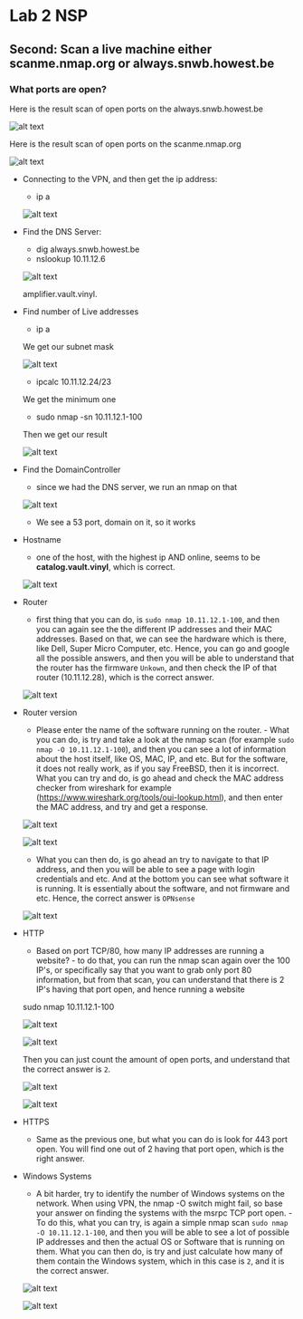 # Lab 2 NSP

## Second: Scan a live machine either scanme.nmap.org or always.snwb.howest.be

### What ports are open?

Here is the result scan of open ports on the always.snwb.howest.be

![alt text](image.png)

Here is the result scan of open ports on the scanme.nmap.org

![alt text](image-1.png)

* Connecting to the VPN, and then get the ip address:
    * ip a

    ![alt text](image-2.png)

* Find the DNS Server:
    * dig always.snwb.howest.be
    * nslookup 10.11.12.6

    ![alt text](image-3.png)

    amplifier.vault.vinyl.

* Find number of Live addresses

    * ip a

    We get our subnet mask 

    ![alt text](image-4.png)

    * ipcalc 10.11.12.24/23

    We get the minimum one

    * sudo nmap -sn 10.11.12.1-100

    Then we get our result

    ![alt text](image-5.png)

* Find the DomainController

    * since we had the DNS server, we run an nmap on that

    ![alt text](image-6.png)

    * We see a 53 port, domain on it, so it works

* Hostname

    * one of the host, with the highest ip AND online, seems to be **catalog.vault.vinyl**, which is correct.

    ![alt text](image-7.png)

* Router

    * first thing that you can do, is `sudo nmap 10.11.12.1-100`, and then you can again see the the different IP addresses and their MAC addresses. Based on that, we can see the hardware which is there, like Dell, Super Micro Computer, etc. Hence, you can go and google all the possible answers, and then you will be able to understand that the router has the firmware `Unkown`, and then check the IP of that router (10.11.12.28), which is the correct answer.

    ![alt text](image-8.png)

* Router version

    * Please enter the name of the software running on the router. - What you can do, is try and take a look at the nmap scan (for example `sudo nmap -O 10.11.12.1-100`), and then you can see a lot of information about the host itself, like OS, MAC, IP, and etc. But for the software, it does not really work, as if you say FreeBSD, then it is incorrect. What you can try and do, is go ahead and check the MAC address checker from wireshark for example (https://www.wireshark.org/tools/oui-lookup.html), and then enter the MAC address, and try and get a response.

    ![alt text](image-16.png)

    ![alt text](image-17.png)

    * What you can then do, is go ahead an try to navigate to that IP address, and then you will be able to see a page with login credentials and etc. And at the bottom you can see what software it is running. It is essentially about the software, and not firmware and etc. Hence, the correct answer is `OPNsense`

    ![alt text](image-18.png)

* HTTP

    * Based on port TCP/80, how many IP addresses are running a website? - to do that, you can run the nmap scan again over the 100 IP's, or specifically say that you want to grab only port 80 information, but from that scan, you can understand that there is 2 IP's having that port open, and hence running a website

    sudo nmap 10.11.12.1-100

    ![alt text](image-10.png)

    ![alt text](image-11.png)

    Then you can just count the amount of open ports, and understand that the correct answer is `2`.

    ![alt text](image-12.png)

    ![alt text](image-13.png)

* HTTPS

    * Same as the previous one, but what you can do is look for 443 port open. You will find one out of 2 having that port open, which is the right answer.

* Windows Systems

    * A bit harder, try to identify the number of Windows systems on the network. When using VPN, the nmap -O switch might fail, so base your answer on finding the systems with the msrpc TCP port open. - To do this, what you can try, is again a simple nmap scan `sudo nmap -O 10.11.12.1-100`, and then you will be able to see a lot of possible IP addresses and then the actual OS or Software that is running on them. What you can then do, is try and just calculate how many of them contain the Windows system, which in this case is `2`, and it is the correct answer.

    ![alt text](image-14.png)

    ![alt text](image-15.png)


